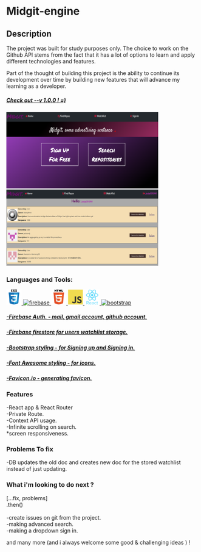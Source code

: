 # Midgit-engine

## Description

The project was built for study purposes only.
The choice to work on the Github API stems from the fact that it has a lot of options to learn and apply different technologies and features.

Part of the thought of building this project is the ability to continue its development over time by building new features that will advance my learning as a developer.

##### [Check out --v 1.0.0 ! =)](https://midgit-engine.netlify.app/)

<img src="https://github.com/Justy031090/Midgit-engine/blob/main/snip-home.PNG?raw=true" width='400' height='200'/><img src="https://github.com/Justy031090/Midgit-engine/blob/main/snip-watchlist.PNG?raw=true" width='400' height='200'/>

<h3 align="left">Languages and Tools:</h3>
<p align="left"> <a href="https://www.w3schools.com/css/" target="_blank" rel="noreferrer"> <img src="https://raw.githubusercontent.com/devicons/devicon/master/icons/css3/css3-original-wordmark.svg" alt="css3" width="40" height="40"/> </a> <a href="https://firebase.google.com/" target="_blank" rel="noreferrer"> <img src="https://www.vectorlogo.zone/logos/firebase/firebase-icon.svg" alt="firebase" width="40" height="40"/> </a> <a href="https://www.w3.org/html/" target="_blank" rel="noreferrer"> <img src="https://raw.githubusercontent.com/devicons/devicon/master/icons/html5/html5-original-wordmark.svg" alt="html5" width="40" height="40"/> </a> <a href="https://developer.mozilla.org/en-US/docs/Web/JavaScript" target="_blank" rel="noreferrer"> <img src="https://raw.githubusercontent.com/devicons/devicon/master/icons/javascript/javascript-original.svg" alt="javascript" width="40" height="40"/> </a> <a href="https://reactjs.org/" target="_blank" rel="noreferrer"> <img src="https://raw.githubusercontent.com/devicons/devicon/master/icons/react/react-original-wordmark.svg" alt="react" width="40" height="40"/> </a> 
<a href="https://getbootstrap.com/" target="_blank" rel="noreferrer"> <img src="https://camo.githubusercontent.com/bec2c92468d081617cb3145a8f3d8103e268bca400f6169c3a68dc66e05c971e/68747470733a2f2f76352e676574626f6f7473747261702e636f6d2f646f63732f352e302f6173736574732f6272616e642f626f6f7473747261702d6c6f676f2d736861646f772e706e67" alt="bootstrap" width="40" height="40"/> </a></p>

#####  <a href="https://firebase.google.com/" target="_blank" rel="noreferrer">-Firebase Auth. - mail, gmail account, github account. </a>
#####  <a href="https://firebase.google.com/" target="_blank" rel="noreferrer">-Firebase firestore for users watchlist storage. </a>
#####  <a href="https://getbootstrap.com/" target="_blank" rel="noreferrer">-Bootstrap styling - for Signing up and Signing in. </a>
#####  <a href="https://fontawesome.com/" target="_blank" rel="noreferrer">-Font Awesome styling - for icons. </a>
#####  <a href="https://favicon.io/" target="_blank" rel="noreferrer">-Favicon.io - generating favicon. </a>

<h3>Features</h3>
-React app & React Router
<br>
-Private Route.
<br>
-Context API usage.
<br>
-Infinite scrolling on search.
<br>
*screen responsiveness.

### Problems To fix
-DB updates the old doc and creates new doc for the stored watchlist
instead of just updating.


### What i'm looking to do next ?
[...fix, problems]
<br>
.then()
<br>
<br>
-create issues on git from the project.
<br>
-making advanced search.
<br>
-making a dropdown sign in.

and many more (and i always welcome some good & challenging ideas ) !
